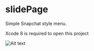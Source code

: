 # slidePage


Simple Snapchat style menu.

Xcode 8 is required to open this project

![Alt text](https://monosnap.com/file/swIGsjxEQSDWkpRy8M08X45VdlgTe4.png)